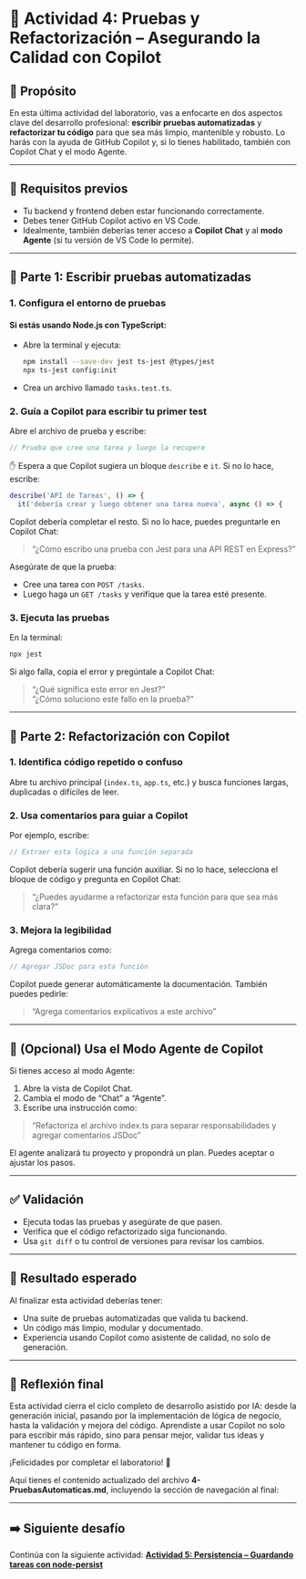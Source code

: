 # 🧪 Actividad 4: Pruebas y Refactorización – Asegurando la Calidad con Copilot

## 🎯 Propósito

En esta última actividad del laboratorio, vas a enfocarte en dos aspectos clave del desarrollo profesional: **escribir pruebas automatizadas** y **refactorizar tu código** para que sea más limpio, mantenible y robusto. Lo harás con la ayuda de GitHub Copilot y, si lo tienes habilitado, también con Copilot Chat y el modo Agente.

---

## 🧱 Requisitos previos

- Tu backend y frontend deben estar funcionando correctamente.
- Debes tener GitHub Copilot activo en VS Code.
- Idealmente, también deberías tener acceso a **Copilot Chat** y al **modo Agente** (si tu versión de VS Code lo permite).

---

## 🧪 Parte 1: Escribir pruebas automatizadas

### 1. Configura el entorno de pruebas

#### Si estás usando Node.js con TypeScript:
- Abre la terminal y ejecuta:
  ```bash
  npm install --save-dev jest ts-jest @types/jest
  npx ts-jest config:init
  ```

- Crea un archivo llamado `tasks.test.ts`.

### 2. Guía a Copilot para escribir tu primer test

Abre el archivo de prueba y escribe:

```ts
// Prueba que cree una tarea y luego la recupere
```

✋ Espera a que Copilot sugiera un bloque `describe` e `it`. Si no lo hace, escribe:

```ts
describe('API de Tareas', () => {
  it('debería crear y luego obtener una tarea nueva', async () => {
```

Copilot debería completar el resto. Si no lo hace, puedes preguntarle en Copilot Chat:

> “¿Cómo escribo una prueba con Jest para una API REST en Express?”

Asegúrate de que la prueba:
- Cree una tarea con `POST /tasks`.
- Luego haga un `GET /tasks` y verifique que la tarea esté presente.

### 3. Ejecuta las pruebas

En la terminal:

```bash
npx jest
```

Si algo falla, copia el error y pregúntale a Copilot Chat:

> “¿Qué significa este error en Jest?”  
> “¿Cómo soluciono este fallo en la prueba?”

---

## 🔁 Parte 2: Refactorización con Copilot

### 1. Identifica código repetido o confuso

Abre tu archivo principal (`index.ts`, `app.ts`, etc.) y busca funciones largas, duplicadas o difíciles de leer.

### 2. Usa comentarios para guiar a Copilot

Por ejemplo, escribe:

```ts
// Extraer esta lógica a una función separada
```

Copilot debería sugerir una función auxiliar. Si no lo hace, selecciona el bloque de código y pregunta en Copilot Chat:

> “¿Puedes ayudarme a refactorizar esta función para que sea más clara?”

### 3. Mejora la legibilidad

Agrega comentarios como:

```ts
// Agregar JSDoc para esta función
```

Copilot puede generar automáticamente la documentación. También puedes pedirle:

> “Agrega comentarios explicativos a este archivo”

---

## 🤖 (Opcional) Usa el Modo Agente de Copilot

Si tienes acceso al modo Agente:

1. Abre la vista de Copilot Chat.
2. Cambia el modo de “Chat” a “Agente”.
3. Escribe una instrucción como:

> “Refactoriza el archivo index.ts para separar responsabilidades y agregar comentarios JSDoc”

El agente analizará tu proyecto y propondrá un plan. Puedes aceptar o ajustar los pasos.

---

## ✅ Validación

- Ejecuta todas las pruebas y asegúrate de que pasen.
- Verifica que el código refactorizado siga funcionando.
- Usa `git diff` o tu control de versiones para revisar los cambios.

---

## 🧠 Resultado esperado

Al finalizar esta actividad deberías tener:

- Una suite de pruebas automatizadas que valida tu backend.
- Un código más limpio, modular y documentado.
- Experiencia usando Copilot como asistente de calidad, no solo de generación.

---

## 🚀 Reflexión final

Esta actividad cierra el ciclo completo de desarrollo asistido por IA: desde la generación inicial, pasando por la implementación de lógica de negocio, hasta la validación y mejora del código. Aprendiste a usar Copilot no solo para escribir más rápido, sino para pensar mejor, validar tus ideas y mantener tu código en forma.

¡Felicidades por completar el laboratorio! 🎉

Aquí tienes el contenido actualizado del archivo **4-PruebasAutomaticas.md**, incluyendo la sección de navegación al final:

---

## ➡️ Siguiente desafío

Continúa con la siguiente actividad: **[Actividad 5: Persistencia – Guardando tareas con node-persist](5-Persistencia.md)**
